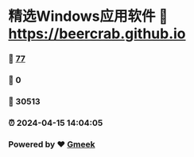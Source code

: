 # 精选Windows应用软件 :link: https://beercrab.github.io 
### :page_facing_up: [77](https://beercrab.github.io/tag.html) 
### :speech_balloon: 0 
### :hibiscus: 30513 
### :alarm_clock: 2024-04-15 14:04:05 
### Powered by :heart: [Gmeek](https://github.com/Meekdai/Gmeek)
